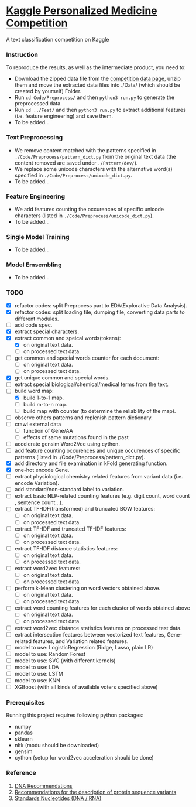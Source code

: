 # [Kaggle Personalized Medicine Competition][a]

A text classification competition on Kaggle

### Instruction

To reproduce the results, as well as the intermediate product, you need to:

* Download the zipped data file from the [competition data page][b], unzip them and move the extracted data files into ./Data/ (which should be created by yourself) Folder.
* Run `cd Code/Preprocess/` and then `python3 run.py` to generate the preprocessed data.
* Run `cd ../Feat/` and then `python3 run.py` to extract additional features (i.e. feature engineering) and save them.
* To be added...

### Text Preprocessing

* We remove content matched with the patterns specified in `./Code/Preprocess/pattern_dict.py` from the original text data (the content removed are saved under `./Pattern/dev/`).
* We replace some unicode characters with the alternative word(s) specified in `./Code/Preprocess/unicode_dict.py`.
* To be added...

### Feature Engineering

* We add features counting the occurences of specific unicode characters (listed in `./Code/Preprocess/unicode_dict.py`).
* To be added...

### Single Model Training

* To be added...

### Model Emsembling

* To be added...

### TODO

- [x] refactor codes: split Preprocess part to EDA(Explorative Data Analysis).
- [x] refactor codes: split loading file, dumping file, converting data parts to different modules.
- [ ] add code spec.
- [x] extract special characters.
- [x] extract common and speical words(tokens):
	- [x] on original text data.
	- [ ] on processed text data.
- [ ] get common and special words counter for each document:
	- [ ] on original text data.
	- [ ] on processed text data.
- [x] get unique common and special words.
- [ ] extract special biological/chemical/medical terms from the text.
- [ ] build word map:
	- [x] build 1-to-1 map.
	- [ ] build m-to-n map.
	- [ ] build map with counter (to determine the reliability of the map).
- [ ] observe others patterns and replenish pattern dictionary.
- [ ] crawl external data
	- [ ] function of Gene/AA
	- [ ] effects of same mutations found in the past
- [ ] accelerate gensim Word2Vec using cython.
- [ ] add feature counting occurences and unique occurences of specific patterns (listed in ./Code/Preprocess/pattern_dict.py).	
- [x] add directory and file examination in kFold generating function.
- [x] one-hot encode Gene.
- [ ] extract physiological chemistry related features from variant data (i.e. encode Variation).
- [ ] add standard/non-standard label to variation.
- [ ] extract basic NLP-related counting features (e.g. digit count, word count , sentence count...).
- [ ] extract TF-IDF(transformed) and truncated BOW features:
	- [ ] on original text data.
	- [ ] on processed text data.
- [ ] extract TF-IDF and truncated TF-IDF features:
	- [ ] on original text data.
	- [ ] on processed text data.
- [ ] extract TF-IDF distance statistics features:
	- [ ] on original text data.
	- [ ] on processed text data.
- [ ] extract word2vec features:
	- [ ] on original text data.
	- [ ] on processed text data.
- [ ] perform k-Mean clustering on word vectors obtained above.
	- [ ] on original text data.
	- [ ] on processed text data.
- [ ] extract word counting features for each cluster of words obtained above 
	- [ ] on original text data.
	- [ ] on processed text data.
- [ ] extract word2vec distance statistics features on processed test data.
- [ ] extract intersection features between vectorized text features, Gene-related features, and Variation related features.
- [ ] model to use: LogisticRegression (Ridge, Lasso, plain LR)
- [ ] model to use: Random Forest
- [ ] model to use: SVC (with different kernels)
- [ ] model to use: LDA
- [ ] model to use: LSTM
- [ ] model to use: KNN
- [ ] XGBoost (with all kinds of available voters specified above)

### Prerequisites

Running this project requires following python packages:
* numpy
* pandas
* sklearn
* nltk (modu should be downloaded)
* gensim
* cython (setup for word2vec acceleration should be done)

### Reference
1. [DNA Recommendations][1]
2. [Recommendations for the description of protein sequence variants][2]
3. [Standards Nucleotides (DNA / RNA)][3]

[a]:https://www.kaggle.com/c/msk-redefining-cancer-treatment
[b]:https://www.kaggle.com/c/msk-redefining-cancer-treatment/data
[1]:http://varnomen.hgvs.org/recommendations/DNA/
[2]:http://www.hgvs.org/mutnomen/recs-prot.html
[3]:http://varnomen.hgvs.org/bg-material/standards/
